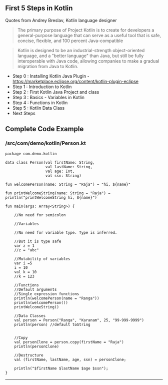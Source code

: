 ##  First 5 Steps in Kotlin

Quotes from Andrey Breslav, Kotlin language designer

> The primary purpose of Project Kotlin is to create for developers a general-purpose language that can serve as a useful tool that is safe, concise, flexible, and 100 percent Java-compatible

> Kotlin is designed to be an industrial-strength object-oriented language, and a "better language" than Java, but still be fully interoperable with Java code, allowing companies to make a gradual migration from Java to Kotlin.

- Step 0 : Installing Kotlin Java Plugin - https://marketplace.eclipse.org/content/kotlin-plugin-eclipse
- Step 1 : Introduction to Kotlin
- Step 2 : First Kotlin Java Project and class
- Step 3 : Basics - Variables in Kotlin
- Step 4 : Functions in Kotlin
- Step 5 : Kotlin Data Class
- Next Steps

## Complete Code Example


### /src/com/demo/kotlin/Person.kt

```
package com.demo.kotlin

data class Person(val firstName: String,
				  val lastName: String,
				  val age: Int,
				  val ssn: String)

fun welcomePerson(name: String = "Raja") = "hi, ${name}"

fun printWelcomeString(name: String = "Raja") = println("printWelcomeString hi, ${name}")

fun main(args: Array<String>) {	

	//No need for semicolon

	//Variables	
	
	//No need for variable type. Type is inferred.

	//But it is type safe
	var z = 1
	//z = "abc"

	//Mutability of variables
	var i =5
	i = 10
	val k = 10
	//k = 123

	//Functions
	//Default arguments
	//Single expression functions
	println(welcomePerson(name = "Ranga"))
	println(welcomePerson())
	printWelcomeString()

	//Data Classes
	val person = Person("Ranga", "Karanam", 25, "99-999-9999")
	println(person) //default toString
	

	//Copy
	val personClone = person.copy(firstName = "Raja")
	println(personClone)

	//Destructure
	val (firstName, lastName, age, ssn) = personClone;

	println("$firstName $lastName $age $ssn");
}
```
---
